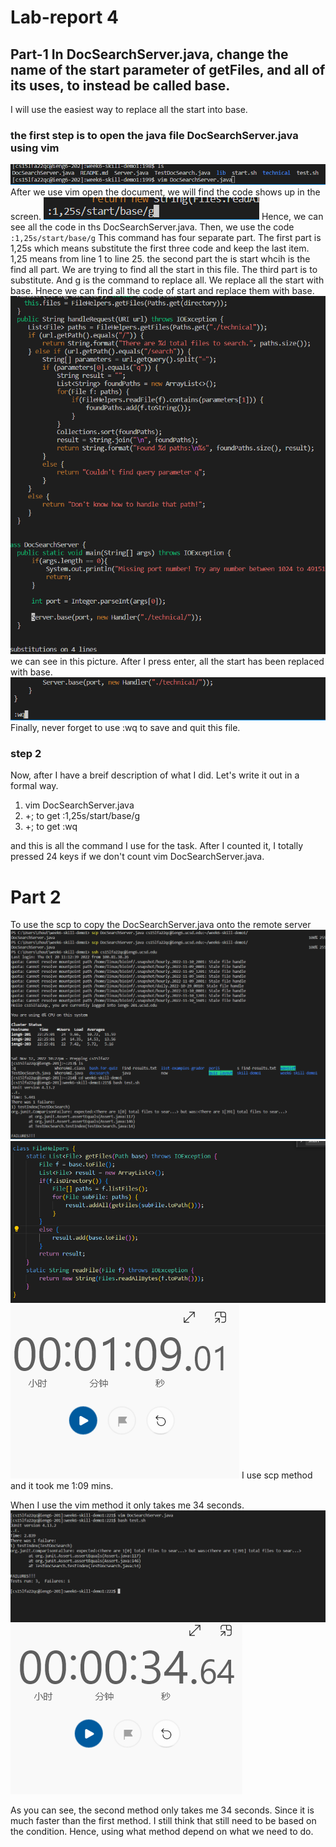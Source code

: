 # Lab-report 4
## Part-1 In DocSearchServer.java, change the name of the start parameter of getFiles, and all of its uses, to instead be called base.

I will use the easiest way to replace all the start into base.
### the first step is to open the java file DocSearchServer.java using vim
![image](lab6-1.PNG)
After we use vim open the document, we will find the code shows up in the screen.
![iamge](lab6-11.PNG)
Hence, we can see all the code in ths DocSearchServer.java.
Then, we use the code ```:1,25s/start/base/g```
This command has four separate part. The first part is 1,25s which means substitute the first three code and keep the last item. 1,25 means from line 1 to line 25. the second part the is start whcih is the find all  part. We are trying to find all the start in this file. The third part is to substitute. And g is the command to replace all. We replace all the start with base. Hnece we can find all the code of start and replace them with base. 
![image](lab6-4.PNG)
we can see in this picture. After I press enter, all the start has been replaced with base.
![image](lab6-5.PNG)
Finally, never forget to use :wq to save and quit this file.

### step 2
Now, after I have a breif description of what I did. Let's write it out in a formal way.
1. vim DocSearchServer.java <Enter>
2. <shift>+; to get :1,25s/start/base/g <Enter>
3. <shift>+; to get :wq <Enter>

and this is all the command I use for the task. After I counted it, I totally pressed 24 keys if we don't count vim DocSearchServer.java.

# Part 2

To use the scp to copy the DocSearchServer.java onto the remote server
![image](lab6-6.PNG)
![image](lab6-7.PNG)
![image](lab6-8.PNG)
I use scp method and it took me 1:09 mins.

When I use the vim method it only takes me 34 seconds.
![image](lab6-10.PNG)
![image](lab6-9.PNG)


As you can see, the second method only takes me 34 seconds. Since it is much faster than the first method. I still think that still need to be based on the condition. Hence, using what method depend on what we need to do.